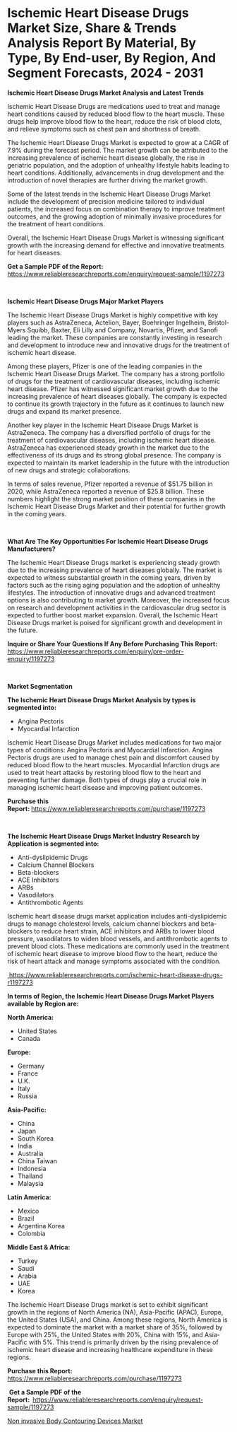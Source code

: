 <p><h1>Ischemic Heart Disease Drugs Market Size, Share & Trends Analysis Report By Material, By Type, By End-user, By Region, And Segment Forecasts, 2024 - 2031</h1></p><p><strong>Ischemic Heart Disease Drugs Market Analysis and Latest Trends</strong></p>
<p><p>Ischemic Heart Disease Drugs are medications used to treat and manage heart conditions caused by reduced blood flow to the heart muscle. These drugs help improve blood flow to the heart, reduce the risk of blood clots, and relieve symptoms such as chest pain and shortness of breath.</p><p>The Ischemic Heart Disease Drugs Market is expected to grow at a CAGR of 7.9% during the forecast period. The market growth can be attributed to the increasing prevalence of ischemic heart disease globally, the rise in geriatric population, and the adoption of unhealthy lifestyle habits leading to heart conditions. Additionally, advancements in drug development and the introduction of novel therapies are further driving the market growth.</p><p>Some of the latest trends in the Ischemic Heart Disease Drugs Market include the development of precision medicine tailored to individual patients, the increased focus on combination therapy to improve treatment outcomes, and the growing adoption of minimally invasive procedures for the treatment of heart conditions.</p><p>Overall, the Ischemic Heart Disease Drugs Market is witnessing significant growth with the increasing demand for effective and innovative treatments for heart diseases.</p></p>
<p><strong>Get a Sample PDF of the Report:&nbsp;</strong> <a href="https://www.reliableresearchreports.com/enquiry/request-sample/1197273">https://www.reliableresearchreports.com/enquiry/request-sample/1197273</a></p>
<p>&nbsp;</p>
<p><strong>Ischemic Heart Disease Drugs Major Market Players</strong></p>
<p><p>The Ischemic Heart Disease Drugs Market is highly competitive with key players such as AstraZeneca, Actelion, Bayer, Boehringer Ingelheim, Bristol-Myers Squibb, Baxter, Eli Lilly and Company, Novartis, Pfizer, and Sanofi leading the market. These companies are constantly investing in research and development to introduce new and innovative drugs for the treatment of ischemic heart disease.</p><p>Among these players, Pfizer is one of the leading companies in the Ischemic Heart Disease Drugs Market. The company has a strong portfolio of drugs for the treatment of cardiovascular diseases, including ischemic heart disease. Pfizer has witnessed significant market growth due to the increasing prevalence of heart diseases globally. The company is expected to continue its growth trajectory in the future as it continues to launch new drugs and expand its market presence.</p><p>Another key player in the Ischemic Heart Disease Drugs Market is AstraZeneca. The company has a diversified portfolio of drugs for the treatment of cardiovascular diseases, including ischemic heart disease. AstraZeneca has experienced steady growth in the market due to the effectiveness of its drugs and its strong global presence. The company is expected to maintain its market leadership in the future with the introduction of new drugs and strategic collaborations.</p><p>In terms of sales revenue, Pfizer reported a revenue of $51.75 billion in 2020, while AstraZeneca reported a revenue of $25.8 billion. These numbers highlight the strong market position of these companies in the Ischemic Heart Disease Drugs Market and their potential for further growth in the coming years.</p></p>
<p>&nbsp;</p>
<p><strong>What Are The Key Opportunities For Ischemic Heart Disease Drugs Manufacturers?</strong></p>
<p><p>The Ischemic Heart Disease Drugs market is experiencing steady growth due to the increasing prevalence of heart diseases globally. The market is expected to witness substantial growth in the coming years, driven by factors such as the rising aging population and the adoption of unhealthy lifestyles. The introduction of innovative drugs and advanced treatment options is also contributing to market growth. Moreover, the increased focus on research and development activities in the cardiovascular drug sector is expected to further boost market expansion. Overall, the Ischemic Heart Disease Drugs market is poised for significant growth and development in the future.</p></p>
<p><strong>Inquire or Share Your Questions If Any Before Purchasing This Report:</strong> <a href="https://www.reliableresearchreports.com/enquiry/pre-order-enquiry/1197273">https://www.reliableresearchreports.com/enquiry/pre-order-enquiry/1197273</a></p>
<p>&nbsp;</p>
<p><strong>Market Segmentation</strong></p>
<p><strong>The Ischemic Heart Disease Drugs Market Analysis by types is segmented into:</strong></p>
<p><ul><li>Angina Pectoris</li><li>Myocardial Infarction</li></ul></p>
<p><p>Ischemic Heart Disease Drugs Market includes medications for two major types of conditions: Angina Pectoris and Myocardial Infarction. Angina Pectoris drugs are used to manage chest pain and discomfort caused by reduced blood flow to the heart muscles. Myocardial Infarction drugs are used to treat heart attacks by restoring blood flow to the heart and preventing further damage. Both types of drugs play a crucial role in managing ischemic heart disease and improving patient outcomes.</p></p>
<p><strong>Purchase this Report:&nbsp;</strong><a href="https://www.reliableresearchreports.com/purchase/1197273">https://www.reliableresearchreports.com/purchase/1197273</a></p>
<p>&nbsp;</p>
<p><strong>The Ischemic Heart Disease Drugs Market Industry Research by Application is segmented into:</strong></p>
<p><ul><li>Anti-dyslipidemic Drugs</li><li>Calcium Channel Blockers</li><li>Beta-blockers</li><li>ACE Inhibitors</li><li>ARBs</li><li>Vasodilators</li><li>Antithrombotic Agents</li></ul></p>
<p><p>Ischemic heart disease drugs market application includes anti-dyslipidemic drugs to manage cholesterol levels, calcium channel blockers and beta-blockers to reduce heart strain, ACE inhibitors and ARBs to lower blood pressure, vasodilators to widen blood vessels, and antithrombotic agents to prevent blood clots. These medications are commonly used in the treatment of ischemic heart disease to improve blood flow to the heart, reduce the risk of heart attack and manage symptoms associated with the condition.</p></p>
<p><a href="https://www.reliableresearchreports.com/ischemic-heart-disease-drugs-r1197273">&nbsp;https://www.reliableresearchreports.com/ischemic-heart-disease-drugs-r1197273</a></p>
<p><strong>In terms of Region, the Ischemic Heart Disease Drugs Market Players available by Region are:</strong></p>
<p>
    <p> <strong> North America: </strong>
        <ul>
            <li>United States</li>
            <li>Canada</li>
        </ul>
        </p> 
    <p> <strong> Europe: </strong>
        <ul>
            <li>Germany</li>
            <li>France</li>
            <li>U.K.</li>
            <li>Italy</li>
            <li>Russia</li>
        </ul>
        </p> 
    <p> <strong> Asia-Pacific: </strong>
        <ul>
            <li>China</li>
            <li>Japan</li>
            <li>South Korea</li>
            <li>India</li>
            <li>Australia</li>
            <li>China Taiwan</li>
            <li>Indonesia</li>
            <li>Thailand</li>
            <li>Malaysia</li>
        </ul>
        </p> 
    <p> <strong> Latin America: </strong>
        <ul>
            <li>Mexico</li>
            <li>Brazil</li>
            <li>Argentina Korea</li>
            <li>Colombia</li>
        </ul>
        </p> 
    <p> <strong> Middle East & Africa: </strong>
        <ul>
            <li>Turkey</li>
            <li>Saudi</li>
            <li>Arabia</li>
            <li>UAE</li>
            <li>Korea</li>
        </ul>
    </p>
    </p>
<p><p>The Ischemic Heart Disease Drugs market is set to exhibit significant growth in the regions of North America (NA), Asia-Pacific (APAC), Europe, the United States (USA), and China. Among these regions, North America is expected to dominate the market with a market share of 35%, followed by Europe with 25%, the United States with 20%, China with 15%, and Asia-Pacific with 5%. This trend is primarily driven by the rising prevalence of ischemic heart disease and increasing healthcare expenditure in these regions.</p></p>
<p><strong>Purchase this Report: </strong><a href="https://www.reliableresearchreports.com/purchase/1197273">https://www.reliableresearchreports.com/purchase/1197273</a></p>
<p>&nbsp;<strong>Get a Sample PDF of the Report:&nbsp;&nbsp;</strong><a href="https://www.reliableresearchreports.com/enquiry/request-sample/1197273">https://www.reliableresearchreports.com/enquiry/request-sample/1197273</a></p>
<p><strong></strong></p>
<p><p><a href="https://view.publitas.com/reportprime-1/non-invasive-body-contouring-devices-market-insight-market-trends-growth-forecasted-from-2024-to-2031/">Non invasive Body Contouring Devices Market</a></p></p>